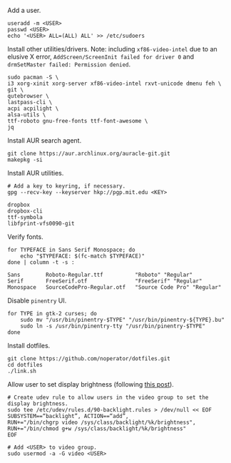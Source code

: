 Add a user.
```
useradd -m <USER>
passwd <USER>
echo '<USER> ALL=(ALL) ALL' >> /etc/sudoers
```

Install other utilities/drivers. Note: including `xf86-video-intel` due to an elusive X error, `AddScreen/ScreenInit failed for driver 0` and `drmSetMaster failed: Permission denied`.
```
sudo pacman -S \
i3 xorg-xinit xorg-server xf86-video-intel rxvt-unicode dmenu feh \
git \
qutebrowser \
lastpass-cli \
acpi acpilight \
alsa-utils \
ttf-roboto gnu-free-fonts ttf-font-awesome \
jq
```

Install AUR search agent.
```
git clone https://aur.archlinux.org/auracle-git.git
makepkg -si
```

Install AUR utilities.
```
# Add a key to keyring, if necessary.
gpg --recv-key --keyserver hkp://pgp.mit.edu <KEY>

dropbox
dropbox-cli
ttf-symbola
libfprint-vfs0090-git
```

Verify fonts.
```
for TYPEFACE in Sans Serif Monospace; do
    echo "$TYPEFACE: $(fc-match $TYPEFACE)"
done | column -t -s :

Sans        Roboto-Regular.ttf          "Roboto" "Regular"
Serif       FreeSerif.otf               "FreeSerif" "Regular"
Monospace   SourceCodePro-Regular.otf   "Source Code Pro" "Regular"
```

Disable `pinentry` UI.
```
for TYPE in gtk-2 curses; do
    sudo mv "/usr/bin/pinentry-$TYPE" "/usr/bin/pinentry-${TYPE}.bu"
    sudo ln -s /usr/bin/pinentry-tty "/usr/bin/pinentry-$TYPE"
done
```

Install dotfiles.
```
git clone https://github.com/noperator/dotfiles.git
cd dotfiles
./link.sh
```

Allow user to set display brightness (following [this post](https://forum.manjaro.org/t/xbacklight-does-not-have-permission/74061/5)).
```
# Create udev rule to allow users in the video group to set the display brightness.
sudo tee /etc/udev/rules.d/90-backlight.rules > /dev/null << EOF
SUBSYSTEM==“backlight”, ACTION==“add”,
RUN+="/bin/chgrp video /sys/class/backlight/%k/brightness",
RUN+="/bin/chmod g+w /sys/class/backlight/%k/brightness"
EOF

# Add <USER> to video group.
sudo usermod -a -G video <USER>
```
